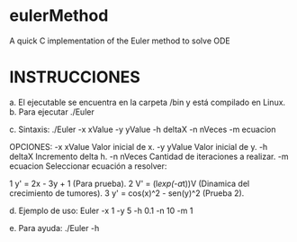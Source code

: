 # eulerMethod
A quick C implementation of the Euler method to solve ODE

INSTRUCCIONES
=============
a. El ejecutable se encuentra en la carpeta /bin y está compilado en Linux.
b. Para ejecutar ./Euler

c. Sintaxis:
	./Euler -x xValue -y yValue -h deltaX -n nVeces -m ecuacion

OPCIONES:
-x xValue		Valor inicial de x.
-y yValue		Valor inicial de y.
-h deltaX		Incremento delta h.
-n nVeces		Cantidad de iteraciones a realizar.
-m ecuacion		Seleccionar ecuación a resolver:

1 	y' = 2x - 3y + 1			(Para prueba).
2 	V' = (l*exp(-a*t))V			(Dinamica del crecimiento de tumores).
3	y' = cos(x)^2 - sen(y)^2	(Prueba 2).
	
d. Ejemplo de uso:
	Euler -x 1 -y 5 -h 0.1 -n 10 -m 1
 
e. Para ayuda:
	./Euler -h

